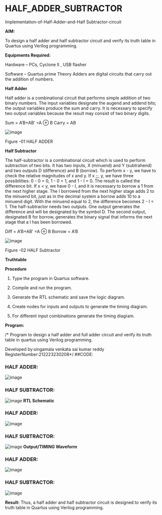 # HALF_ADDER_SUBTRACTOR

Implementation-of-Half-Adder-and-Half Subtractor-circuit

**AIM:**

To design a half adder and half subtractor circuit and verify its truth table in Quartus using Verilog programming.

**Equipments Required:**

Hardware – PCs, Cyclone II , USB flasher 

Software – Quartus prime Theory Adders are digital circuits that carry out the addition of numbers.

**Half Adder**

Half adder is a combinational circuit that performs simple addition of two binary numbers. The input variables designate the augend and addend bits; the output variables produce the sum and carry. It is necessary to specify two output variables because the result may consist of two binary digits.

Sum = A’B+AB’ =A ⊕ B Carry = AB

![image](https://github.com/naavaneetha/HALF_ADDER_SUBTRACTOR/assets/154305477/bd4a0b2c-cdbc-4184-ab08-81578f121e1f)

Figure -01 HALF ADDER

**Half Subtractor**

The half-subtractor is a combinational circuit which is used to perform subtraction of two bits. It has two inputs, X (minuend) and Y (subtrahend) and two outputs D (difference) and B (borrow). To perform x - y, we have to check the relative magnitudes of x and y. If x ;;, y, we have three possibilities: 0 - 0 = 0, 1 - 0 = 1, and 1 - I = 0. The result is called the difference bit. If x < y, we have 0 - I, and it is necessary to borrow a 1 from the next higher stage. The I borrowed from the next higher stage adds 2 to the minuend bit, just as in the decimal system a borrow adds 10 to a minuend digit. With the minuend equal to 2, the difference becomes 2 - I = 1. The half-subtractor needs two outputs. One output generates the difference and will be designated by the symbol D. The second output, designated B for borrow, generates the binary signal that informs the next stage that a I has been borrowed. 

Diff = A’B+AB’ =A ⊕ B
Borrow = A’B

 ![image](https://github.com/naavaneetha/HALF_ADDER_SUBTRACTOR/assets/154305477/d76b099c-513f-4e7c-843a-e2fd028a531a)

Figure -02 HALF Subtractor

**Truthtable**

**Procedure**

1.	Type the program in Quartus software.

2.	Compile and run the program.

3.	Generate the RTL schematic and save the logic diagram.

4.	Create nodes for inputs and outputs to generate the timing diagram.

5.	For different input combinations generate the timing diagram.


**Program:**

/* Program to design a half adder and full adder circuit and verify its truth table in quartus using Verilog programming.

Developed by:singamala venkata sai kumar reddy
RegisterNumber:212223230208*/
##CODE:
### HALF ADDER:
![image](https://github.com/23004205/HALF_ADDER_SUBTRACTOR/assets/138971114/89ea5cb8-10a6-427a-8205-fbf88fac951e)
### HALF SUBTRACTOR:
![image](https://github.com/23004205/HALF_ADDER_SUBTRACTOR/assets/138971114/1c5a4770-b5ea-4853-91e9-cfea7b741a7f)
**RTL Schematic**
### HALF ADDER:
![image](https://github.com/23004205/HALF_ADDER_SUBTRACTOR/assets/138971114/fa07869e-6862-404f-906c-2d54e677b981)
### HALF SUBTRACTOR:
![image](https://github.com/23004205/HALF_ADDER_SUBTRACTOR/assets/138971114/48e50dfe-0604-4d3a-aec4-0302528c1c92)
**Output/TIMING Waveform**
### HALF ADDER:
![image](https://github.com/23004205/HALF_ADDER_SUBTRACTOR/assets/138971114/621702ab-d5ff-4346-a6a6-aab2e6d1ea5f)

### HALF SUBTRACTOR:
![image](https://github.com/23004205/HALF_ADDER_SUBTRACTOR/assets/138971114/c76cca52-c962-4ad9-b688-20dd03c09206)

**Result:**
Thus, a half adder and half subtractor circuit is designed to verify its truth table in Quartus using Verilog programming.
